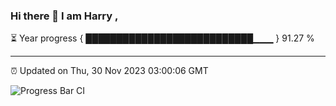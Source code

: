 ### Hi there 👋 I am Harry , 

⏳ Year progress { ███████████████████████████▁▁▁ } 91.27 %

---

⏰ Updated on Thu, 30 Nov 2023 03:00:06 GMT

![Progress Bar CI](https://github.com/duykhang68/duykhang68/workflows/Progress%20Bar%20CI/badge.svg)
